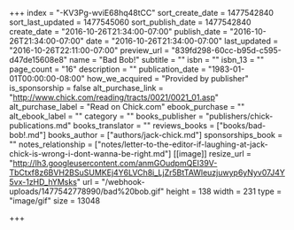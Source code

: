 +++
index = "-KV3Pg-wviE68hq48tCC"
sort_create_date = 1477542840
sort_last_updated = 1477545060
sort_publish_date = 1477542840
create_date = "2016-10-26T21:34:00-07:00"
publish_date = "2016-10-26T21:34:00-07:00"
date = "2016-10-26T21:34:00-07:00"
last_updated = "2016-10-26T22:11:00-07:00"
preview_url = "839fd298-60cc-b95d-c595-d47de15608e8"
name = "Bad Bob!"
subtitle = ""
isbn = ""
isbn_13 = ""
page_count = "16"
description = ""
publication_date = "1983-01-01T00:00:00-08:00"
how_we_acquired = "Provided by publisher"
is_sponsorship = false
alt_purchase_link = "http://www.chick.com/reading/tracts/0021/0021_01.asp"
alt_purchase_label = "Read on Chick.com"
ebook_purchase = ""
alt_ebook_label = ""
category = ""
books_publisher = "publishers/chick-publications.md"
books_translator = ""
reviews_books = ["books/bad-bob!.md"]
books_author = ["authors/jack-chick.md"]
sponsorships_book = ""
notes_relationship = ["notes/letter-to-the-editor-if-laughing-at-jack-chick-is-wrong-i-dont-wanna-be-right.md"]
[[image]]
resize_url = "http://lh3.googleusercontent.com/anmGOudpmQEI39V-TbCtxf8z6BVH2BSuSUMKEj4Y6LVCh8i_LjZr5BtTAWleuzjuwyp6yNyv07J4Y5vx-1zHD_hYMsks"
url = "/webhook-uploads/1477542778990/bad%20bob.gif"
height = 138
width = 231
type = "image/gif"
size = 13048

+++
